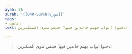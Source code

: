 ```yaml
---
ayah: 76
surah: '[[040-Surah|سورة]]'
tags:
- quran
text: ادخلوا أبواب جهنم خالدين فيها ۖ فبئس مثوى المتكبرين

---
```

> ادخلوا أبواب جهنم خالدين فيها ۖ فبئس مثوى المتكبرين

